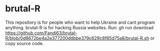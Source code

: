 # brutal-R
This repository is for people who want to
help Ukraine and cant program anything.
brutal-R is for hacking Russia websites.
Run: gh run download https://github.com/Fandi63/brutal-R/blob/0d8672be4a2e377200ddbbe379c629c8f85d75a8/brutal-R.sh 
or copy source code. 


